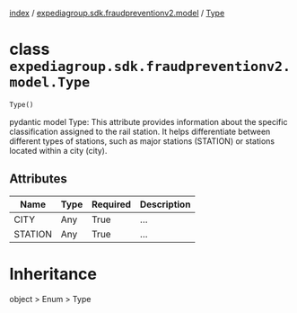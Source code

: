 [index](index.md) /
[expediagroup.sdk.fraudpreventionv2.model](expediagroup.sdk.fraudpreventionv2.model.md)
/ [Type](Type.md)

# class `expediagroup.sdk.fraudpreventionv2.model.Type`

```python
Type()
```

pydantic model Type: This attribute provides information about the
specific classification assigned to the rail station. It helps
differentiate between different types of stations, such as major
stations (STATION) or stations located within a city (city).

## Attributes

| Name    | Type | Required | Description |
| ------- | ---- | -------- | ----------- |
| CITY    | Any  | True     | …           |
| STATION | Any  | True     | …           |

# Inheritance

object > Enum > Type
